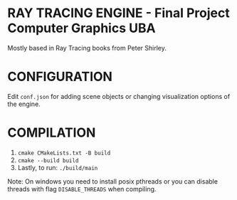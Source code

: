 # RAY TRACING ENGINE - Final Project Computer Graphics UBA
Mostly based in Ray Tracing books from Peter Shirley.

# CONFIGURATION
Edit `conf.json` for adding scene objects or changing visualization options of the engine. 

# COMPILATION
1. `cmake CMakeLists.txt -B build`
2. `cmake --build build`
3. Lastly, to run: `./build/main`

Note: On windows you need to install posix pthreads or you can disable threads with flag `DISABLE_THREADS` when compiling.